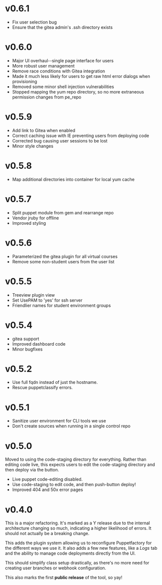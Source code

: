 # v0.6.1
* Fix user selection bug
* Ensure that the gitea admin's .ssh directory exists

# v0.6.0
* Major UI overhaul--single page interface for users
* More robust user management
* Remove race conditions with Gitea integration
* Made it much less likely for users to get raw html error dialogs when provisioning
* Removed some minor shell injection vulnerabilities
* Stopped mapping the yum repo directory, so no more extraneous permission changes from pe_repo

# v0.5.9
* Add link to Gitea when enabled
* Correct caching issue with IE preventing users from deploying code
* Corrected bug causing user sessions to be lost
* Minor style changes

# v0.5.8
* Map additional directories into container for local yum cache

# v0.5.7
* Split puppet module from gem and rearrange repo
* Vendor jruby for offline
* Improved styling

# v0.5.6
* Parameterized the gitea plugin for all virtual courses
* Remove some non-student users from the user list

# v0.5.5
* Treeview plugin view
* Set UsePAM to 'yes' for ssh server
* Friendlier names for student environment groups

# v0.5.4
* gitea support
* Improved dashboard code
* Minor bugfixes

# v0.5.2
* Use full fqdn instead of just the hostname.
* Rescue puppetclassify errors.

# v0.5.1
* Sanitize user environment for CLI tools we use
* Don't create sources when running in a single control repo

# v0.5.0
Moved to using the code-staging directory for everything. Rather than editing
code live, this expects users to edit the code-staging directory and then
deploy via the button.

* Live puppet code-editing disabled.
* Use code-staging to edit code, and then push-button deploy!
* Improved 404 and 50x error pages


# v0.4.0

This is a major refactoring. It's marked as a Y release due to the internal
architecture changing so much, indicating a higher likelihood of errors. It
should not actually be a breaking change.

This adds the plugin system allowing us to reconfigure Puppetfactory for the
different ways we use it. It also adds a few new features, like a *Logs* tab
and the ability to manage code deployments directly from the UI.

This should simplify class setup drastically, as there's no more need for
creating user branches or webhook configuration.

This also marks the first **public release** of the tool, so yay!
